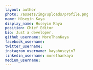 ```yaml
---
layout: author
photo: /assets/img/uploads/profile.png
name: Hüseyin Kaya
display_name: Hüseyin Kaya
position: Chief Editor
bio: Just a developer.
github_username: MoreThanKaya
facebook_username: 
twitter_username: 
instagram_username: kayahuseyin7
linkedin_username: morethankaya
medium_username: 
---
```


